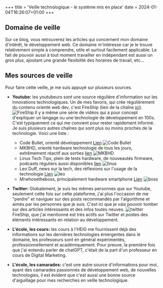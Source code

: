 +++
title = 'Veille technologique - le système mis en place'
date = 2024-01-04T16:26:07+01:00
+++
## Domaine de veille
Sur ce blog, vous retrouverez les articles qui concernent mon domaine d'intérêt, le développement web. Ce domaine m'intéresse car je le trouve relativement simple à comprendre, utile et surtout facilement applicable. Le fait de pouvoir aussi à tout moment travailler en indépendant est aussi un gros plus, ajoutant une grande flexibilité des horaires de travail, etc...

## Mes sources de veille
Pour faire cette veille, je me suis appuyé sur plusieurs sources.
- **Youtube:** les youtubeurs sont une source régulière d'information sur les innovations technologiques. Un de mes favoris, qui crée régulièrement du contenu orienté web dev, c'est FireShip (lien de la chaîne [ici](https://www.youtube.com/c/fireship)).
![FireShip](https://lchollet.github.io/lchollet/images/fire.png) 
Il y a même une série de vidéos qui a pour concept d'expliquer un langage ou une technologie de développement en 100s. C'est typiquement ce qui me convient pour rester rapidement informé. Je suis plusieurs autres chaînes qui sont plus ou moins proches de la technologie. Voici une liste :
    - Code Bullet, orienté développement [Lien](https://www.youtube.com/@CodeBullet)
    ![Code Bullet](https://lchollet.github.io/lchollet/images/code.png)
    - MKBHD, orienté hardware technologie de tous les jours, extrêmement réactif aux sorties [lien](https://www.youtube.com/@mkbhd)
    ![MKBHD](https://lchollet.github.io/lchollet/images/MK.png)
    - Linus Tech Tips, plein de tests hardware, de nouveautés firmware, podcasts réguliers aussi disponibles [lien](https://www.youtube.com/@LinusTechTips)
    ![linus](https://lchollet.github.io/lchollet/images/linus.png)
    - Leo Duff, news sur la tech, des réflexions sur l'usage de la technologie [Lien](https://www.youtube.com/@LeoDuff)
    ![leo](https://lchollet.github.io/lchollet/images/leo.png)
    - Mrwhosetheboss, principalement hardware smartphone [Lien](https://www.youtube.com/@Mrwhosetheboss)
    ![boss](https://lchollet.github.io/lchollet/images/boss.png)

- **Twitter:** Globalement, je suis les mêmes personnes que sur Youtube, seulement cette fois sur cette plateforme, j'ai plus l'occasion de me "perdre" et naviguer sur des posts recommandés par l'algorithme et aimés par les personnes que je suis. C'est ici que je vais pouvoir tomber sur des articles intéressants et des infos toutes neuves.
![twitter](https://lchollet.github.io/lchollet/images/twitter.png)
FireShip, que j'ai mentionné est très actifs sur Twitter et postes des éléments intéressants en relation au développement.
- **L'école, les cours:** les cours à l'HEIG me fournissent déjà des informations sur les dernières technologies émergentes dans le domaine, les professeurs sont en général expérimentés, professionnellement et académiquement. Pour preuve, la première fois que j'ai entendu parler de chatGPT, c'était de la part d'un professeur en cours de Digital Marketing.
- **L'école, les camarades:** c'est une autre source d'informations pour moi, ayant des camarades passionnés de développement web, de nouvelles technologies, il est évident que c'est aussi une bonne source d'aiguillage pour mes recherches en veille technologique.
